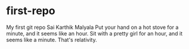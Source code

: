 # first-repo
My first git repo
Sai Karthik Malyala
Put your hand on a hot stove for a minute, and it seems like an hour. Sit with a pretty girl for an hour, and it seems like a minute. That's relativity.
